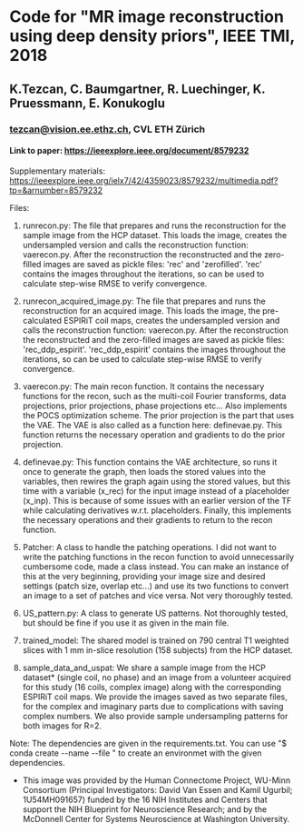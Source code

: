# Code for "MR image reconstruction using deep density priors", IEEE TMI, 2018
## K.Tezcan, C. Baumgartner, R. Luechinger, K. Pruessmann, E. Konukoglu
### tezcan@vision.ee.ethz.ch, CVL ETH Zürich
#### Link to paper: https://ieeexplore.ieee.org/document/8579232
Supplementary materials:
https://ieeexplore.ieee.org/ielx7/42/4359023/8579232/multimedia.pdf?tp=&arnumber=8579232

Files:

1. runrecon.py: The file that prepares and runs the reconstruction for the sample image from the HCP dataset. This loads the image, creates the undersampled version and calls the reconstruction function: vaerecon.py. After the reconstruction the reconstructed and the zero-filled images are saved as pickle files: 'rec' and 'zerofilled'. 'rec' contains the images throughout the iterations, so can be used to calculate step-wise RMSE to verify convergence.

2. runrecon_acquired_image.py: The file that prepares and runs the reconstruction for an acquired image. This loads the image, the pre-calculated ESPIRiT coil maps, creates the undersampled version and calls the reconstruction function: vaerecon.py. After the reconstruction the reconstructed and the zero-filled images are saved as pickle files: 'rec_ddp_espirit'. 'rec_ddp_espirit' contains the images throughout the iterations, so can be used to calculate step-wise RMSE to verify convergence.

3. vaerecon.py: The main recon function. It contains the necessary functions for the recon, such as the multi-coil Fourier transforms, data projections, prior projections, phase projections etc... Also implements the POCS optimization scheme. The prior projection is the part that uses the VAE. The VAE is also called as a function here: definevae.py. This function returns the necessary operation and gradients to do the prior projection.

4. definevae.py: This function contains the VAE architecture, so runs it once to generate the graph, then loads the stored values into the variables, then rewires the graph again using the stored values, but this time with a variable (x_rec) for the input image instead of a placeholder (x_inp). This is because of some issues with an earlier version of the TF while calculating derivatives w.r.t. placeholders. Finally, this implements the necessary operations and their gradients to return to the recon function.

5. Patcher: A class to handle the patching operations. I did not want to write the patching functions in the recon function to avoid unnecessarily cumbersome code, made a class instead. You can make an instance of this at the very beginning, providing your image size and desired settings (patch size, overlap etc...) and use its two functions to convert an image to a set of patches and vice versa. Not very thoroughly tested. 

6. US_pattern.py: A class to generate US patterns. Not thoroughly tested, but should be fine if you use it as given in the main file.

7. trained_model: The shared model is trained on 790 central T1 weighted slices with 1 mm in-slice resolution (158 subjects) from the HCP dataset.

8. sample_data_and_uspat: We share a sample image from the HCP dataset* (single coil, no phase) and an image from a volunteer acquired for this study (16 coils, complex image) along with the corresponding ESPIRiT coil maps. We provide the images saved as two separate files, for the complex and imaginary parts due to complications with saving complex numbers. We also provide sample undersampling patterns for both images for R=2.

Note: The dependencies are given in the requirements.txt. You can use "$ conda create --name <env> --file <this file>" to create an environmet with the given dependencies.



* This image was provided by the Human Connectome Project, WU-Minn Consortium (Principal Investigators: David Van Essen and Kamil Ugurbil; 1U54MH091657) funded by the 16 NIH Institutes and Centers that support the NIH Blueprint for Neuroscience Research; and by the McDonnell Center for Systems Neuroscience at Washington University.
